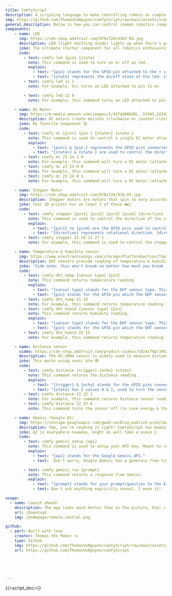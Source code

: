 ```yaml
---
title: ComfyScript
description: A scripting language to make controlling robots as simple as spoken English
img: https://github.com/ThomasVuNguyen/comfyScript/raw/main/assets/icon.png
general_description: Below is how you can control common robotics components using ComfyScript. No more 100+ lines of Python codes.
components:
    - name: LED
      img: https://cdn-shop.adafruit.com/970x728/4203-04.jpg
      description: LED (light emitting diode) lights up when there's power. Comes in variety of colors
      joke: The ultimate starter component for all robotics enthuiasts👌
      code: 
        - text: comfy led {pin} {state}
          note: This command is used to turn on or off an led.
          explain:
            - text: "{pin} stands for the GPIO pin attached to the + side of the LED."
            - text: "{state} represents the on/off state of the led. {state} has 2 values of 1 & 0 for On & Off, respectively."
        - text: comfy led 11 1
          note: For example, his turns an LED attached to pin 11 on

        - text: comfy led 12 0
          note: For example, this command turns an LED attached to pin 12 off

    - name: DC Motor
      img: https://m.media-amazon.com/images/I/41fqVNAbQ6L._SY445_SX342_QL70_FMwebp_.jpg
      description: DC motors create motions (clockwise or counter-clockwise) when powered. This is meant to be used with an L298N controller. DC Motor is used to generate fast & continuous motion, useful for RC car wheels & anything that spins fast.
      joke: My favorite component 😋
      code:
        - text: comfy dc {pin+} {pin-} {state+} {state-}
          note: This command is used to control a single DC motor attached to a L298N 
          explain:
            - text: "{pin+} & {pin-} represents the GPIO pins connected to the + & - sides of the DC motor."
            - text: "{state+} & {state-} are used to control the direction in which the motor rotates. These both have 2 values 0 & 1, representing off & on."
        - text: comfy dc 23 24 1 0
          note: For example, this command will turn a DC motor (attached to pins 23 & 24) clockwise
        - text: comfy dc 23 24 0 0
          note: For example, this command will turn a DC motor (attached to pins 23 & 24) off
        - text: comfy dc 23 24 0 1
          note: For example, this command will turn a DC motor (attached to pins 23 & 24) counter-clockwise

    - name: Stepper Motor
      img: https://cdn-shop.adafruit.com/970x728/918-03.jpg
      description: Stepper motors are motors that spin to very accurate angles. This is useful for applications requiring accurate movements such as conveyor belts, turning system for RC cars, etc.
      joke: Your 3D printer has at least 3 of these 🏍️💨
      code: 
        - text: comfy stepper {pin1} {pin2} {pin3} {pin4} {direction}
          note: This command is used to control the direction of the stepper motor movement.
          explain: 
            - text: "{pin1} to {pin4} are the GPIO pins used to control the stepper motor. "
            - text: "{direction} represents rotational direction. {direction} has 3 values: -1, 0, 1 for counter-clockwise, stop, clockwise."
        - text: comfy stepper 23 24 22 27 1
          note: For example, this command is used to control the stepper motor attached to pins 23, 24, 22, 27 to move clockwise

    - name: Temperature & humidity sensor
      img: https://www.electronicwings.com/storage/PlatformSection/TopicContent/119/icon/DHT11%20New.jpg
      description: DHT sensors provide reading of temperature & humidity. Currently supported sensors include DHT 11, 22 & 2302 (which is like... all of 'em).
      joke: "Side note: this won't break no matter how much you break 'em 🔥"
      code:
        - text: comfy dht_temp {sensor type} {pin}
          note: This command returns temperature reading.
          explain:
            - text: "{sensor type} stands for the DHT sensor type. This has 3 values 11, 22 & 2302."
            - text: "{pin} stands for the GPIO pin which the DHT sensor is connected to."
        - text: comfy dht_temp 11 13
          note: For example, this command returns temperature reading from sensor type DHT11 & attached to pin 13.
        - text: comfy dht_humid {sensor type} {pin}
          note: This command returns humidity reading.
          explain:
            - text: "{sensor type} stands for the DHT sensor type. This has 3 values 11, 22 & 2302."
            - text: "{pin} stands for the GPIO pin which the DHT sensor is connected to."
        - text: comfy dht_humid 22 15
          note: For example, this command returns temperature reading from sensor type DHT22 & attached to pin 15.

    - name: Distance sensor
      video: https://cdn-shop.adafruit.com/product-videos/1024x768/3942-04.mp4
      description: The HC-SR04 sensor is widely used to measure distance. Small, cheap & versatile. All things should be like this, don't you agree?
      joke: This works using sonic btw 😎
      code:
        - text: comfy distance {trigger} {echo} {state}
          note: This command returns the distance reading.
          explain:
            - text: "{trigger} & {echo} stands for the GPIO pins connected to the sensor."
            - text: "{state} has 2 values 0 & 1, used to turn the sensor off & on accordingly"
        - text: comfy distance 22 23 1
          note: For example, this command returns distance sensor reading from a sensor connected to pins 22 & 23.
        - text: comfy distance 22 23 0
          note: This command turns the sensor off (to save energy & the planet in the process... probably).

    - name: Gemini (Google AI)
      img: https://storage.googleapis.com/gweb-uniblog-publish-prod/images/IO24_WhatsInAName_Hero_1.width-1200.format-webp.webp
      description: Yep, you're reading it right! ComfyScript has Gemini AI chat built-in. We built this with convenience & simplicity in mind.
      joke: AI is everywhere nowaday, might as well take a piece 💸
      code: 
        - text: comfy gemini_setup {api}
          note: This command is used to setup your API key. Meant to run once per Raspberry Pi.
          explain:
            - text: "{api} stands for the Google Gemini API."
            - text:  Don't worry, Google Gemini has a generous free tier.

        - text: comfy gemini_run {prompt}
          note: This command returns a response from Gemini.
          explain: 
            - text: "{prompt} stands for your prompt/question to the AI!"
            - text: Don't ask anything explicitly sexual. I mean it!

usage: 
  - name: Launch ahead!
    description: The app looks much better than in the picture, btw! ✌
    url: /download
    img: /homepage/remote-control.png

github:
  - part: Built with love
    creator: Thomas the Maker 💘 
    type: Github
    img: https://github.com/ThomasVuNguyen/comfyScript/raw/main/assets/icon.png
    url: https://github.com/ThomasVuNguyen/comfyScript
  
        

  

---
```

{{<script_doc>}}